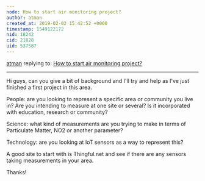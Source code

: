 ```yaml
---
node: How to start air monitoring project?
author: atman
created_at: 2019-02-02 15:42:52 +0000
timestamp: 1549122172
nid: 18242
cid: 21828
uid: 537587
---
```




[atman](../profile/atman) replying to: [How to start air monitoring project?](../notes/shannonkmcalpine/02-01-2019/how-to-start-air-monitoring-project)

----
 Hi guys, can you give a bit of background and I'll try and help as I've just finished a first project in this area.

People: are you looking to represent a specific area or community you live in? Are you intending to measure at one site or several? Is it incorporated with education, research or community?

Science: what kind of measurements are you trying to make in terms of Particulate Matter, NO2 or another parameter?

Technology: are you looking at IoT sensors as a way to represent this?

A good site to start with is Thingful.net and see if there are any sensors taking measurements in your area.

Thanks!
